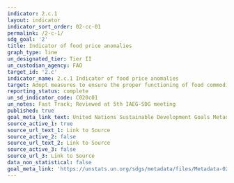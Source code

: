 ```yaml
---
indicator: 2.c.1
layout: indicator
indicator_sort_order: 02-cc-01
permalink: /2-c-1/
sdg_goal: '2'
title: Indicator of food price anomalies
graph_type: line
un_designated_tier: Tier II 
un_custodian_agency: FAO
target_id: '2.c'
indicator_name: 2.c.1 Indicator of food price anomalies
target: Adopt measures to ensure the proper functioning of food commodity markets and their derivatives and facilitate timely access to market information, including on food reserves, in order to help limit extreme food price volatility
reporting_status: complete
un_sd_indicator_code: C020c01
un_notes: Fast Track; Reviewed at 5th IAEG-SDG meeting
published: true
goal_meta_link_text: United Nations Sustainable Development Goals Metadata (pdf 232kB)
source_active_1: true
source_url_text_1: Link to Source
source_active_2: false
source_url_text_2: Link to Source
source_active_3: false
source_url_3: Link to Source
data_non_statistical: false
goal_meta_link: 'https://unstats.un.org/sdgs/metadata/files/Metadata-02-0C-01.pdf'
---
```

